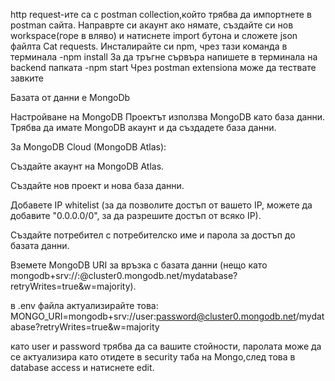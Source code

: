 http request-ите са с postman collection,който трябва да импортнете в postman сайта. Направрте си акаунт ако нямате, създайте си нов workspace(горе в вляво) и натиснете import бутона и сложете json файлта Cat requests. 
Инсталирайте си npm, чрез тази команда в терминала
-npm install
За да тръгне сървъра напишете в терминала на  backend папката
-npm start
Чрез postman extensiona може да тествате завките

Базата от данни е MongoDb

Настройване на MongoDB
Проектът използва MongoDB като база данни. Трябва да имате MongoDB акаунт и да създадете база данни.

За MongoDB Cloud (MongoDB Atlas):

Създайте акаунт на MongoDB Atlas.

Създайте нов проект и нова база данни.

Добавете IP whitelist (за да позволите достъп от вашето IP, можете да добавите "0.0.0.0/0", за да разрешите достъп от всяко IP).

Създайте потребител с потребителско име и парола за достъп до базата данни.

Вземете MongoDB URI за връзка с базата данни (нещо като mongodb+srv://<user>:<password>@cluster0.mongodb.net/mydatabase?retryWrites=true&w=majority).

в .env файла актуализирайте това:
MONGO_URI=mongodb+srv://user:password@cluster0.mongodb.net/mydatabase?retryWrites=true&w=majority

като user и password трябва да са вашите стойности, паролата може да се актуализира като отидете в security таба на Mongo,след това в database access и натиснете edit.

